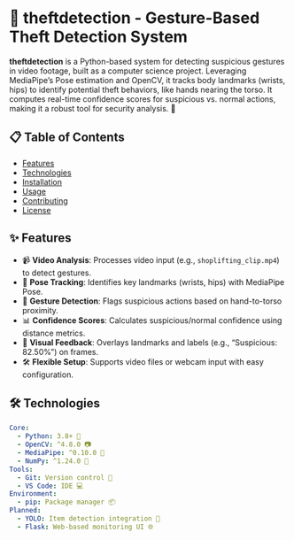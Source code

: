 # 🚨 theftdetection - Gesture-Based Theft Detection System

**theftdetection** is a Python-based system for detecting suspicious gestures in video footage, built as a computer science project. Leveraging MediaPipe’s Pose estimation and OpenCV, it tracks body landmarks (wrists, hips) to identify potential theft behaviors, like hands nearing the torso. It computes real-time confidence scores for suspicious vs. normal actions, making it a robust tool for security analysis. 🌟

## 📋 Table of Contents
- [Features](#features)
- [Technologies](#technologies)
- [Installation](#installation)
- [Usage](#usage)
- [Contributing](#contributing)
- [License](#license)

## ✨ Features
- 📹 **Video Analysis**: Processes video input (e.g., `shoplifting_clip.mp4`) to detect gestures.
- 🕺 **Pose Tracking**: Identifies key landmarks (wrists, hips) with MediaPipe Pose.
- 🚨 **Gesture Detection**: Flags suspicious actions based on hand-to-torso proximity.
- 📊 **Confidence Scores**: Calculates suspicious/normal confidence using distance metrics.
- 🎨 **Visual Feedback**: Overlays landmarks and labels (e.g., “Suspicious: 82.50%”) on frames.
- 🛠️ **Flexible Setup**: Supports video files or webcam input with easy configuration.

## 🛠️ Technologies
```yaml
Core:
  - Python: 3.8+ 🐍
  - OpenCV: ^4.8.0 📷
  - MediaPipe: ^0.10.0 🤖
  - NumPy: ^1.24.0 🔢
Tools:
  - Git: Version control 🔗
  - VS Code: IDE 💻
Environment:
  - pip: Package manager 📦
Planned:
  - YOLO: Item detection integration 🎯
  - Flask: Web-based monitoring UI 🌐
